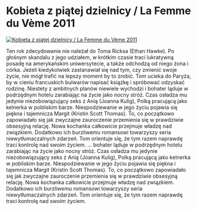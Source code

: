 Kobieta z piątej dzielnicy / La Femme du Vème 2011 
=============
[![Kobieta z piątej dzielnicy / La Femme du Vème 2011 ](http://vidos.pl/images/player.gif)](http://vidos.pl/kobieta-z-piatej-dzielnicy-la-femme-du-vme-2011)

 Ten rok zdecydowanie nie należał do Toma Ricksa (Ethan Hawke). Po głośnym skandalu z jego udziałem, w krótkim czasie traci lukratywną posadę na amerykańskim uniwersytecie, a także odchodzą od niego żona i córka. Jeżeli kiedykolwiek zastanawiał się nad tym, czy zmienić swoje życie, nie mógł trafić na lepszy moment by to zrobić. Tom ucieka do Paryża, by w cieniu francuskich bulwarów napisać książkę i spróbować odzyskać rodzinę. Niestety z ambitnych planów niewiele wychodzi i bohater ląduje w podrzędnym hotelu zarabiając na życie jako nocny stróż. Czas osładza mu jedynie niezobowiązujący seks z Anią (Joanna Kulig), Polką pracującą jako kelnerka w pobliskim barze. Niespodziewanie w jego życiu pojawia się piękna i tajemnicza Margit (Kristin Scott Thomas). To, co początkowo zapowiadało się jak zwyczajne zauroczenie przemienia się w prawdziwie obsesyjną relację. Nowa kochanka całkowicie przejmuje władzę nad związkiem. Dodatkowo ich burzliwemu romansowi towarzyszy seria niewytłumaczalnych zdarzeń. Tom orientuje się, że tym razem naprawdę traci kontrolę nad swoim życiem.   ... bohater ląduje w podrzędnym hotelu zarabiając na życie jako nocny stróż. Czas osładza mu jedynie niezobowiązujący seks z Anią (Joanna Kulig), Polką pracującą jako kelnerka w pobliskim barze. Niespodziewanie w jego życiu pojawia się piękna i tajemnicza Margit (Kristin Scott Thomas). To, co początkowo zapowiadało się jak zwyczajne zauroczenie przemienia się w prawdziwie obsesyjną relację. Nowa kochanka całkowicie przejmuje władzę nad związkiem. Dodatkowo ich burzliwemu romansowi towarzyszy seria niewytłumaczalnych zdarzeń. Tom orientuje się, że tym razem naprawdę traci kontrolę nad swoim życiem.
